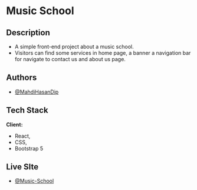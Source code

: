 
# Music School

## Description
-	A simple front-end project about a music school.
-	Visitors can find some services in home page, a banner a navigation bar for navigate to contact us and about us page. 





## Authors

- [@MahdiHasanDip](https://www.github.com/MahdiHasanDip)


  
## Tech Stack

**Client:** 
- React, 
- CSS, 
- Bootstrap 5






  
## Live SIte

- [@Music-School](https://music-school-mahdi.netlify.app/)
